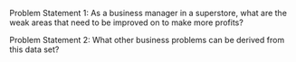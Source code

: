 
Problem Statement 1: As a business manager in a superstore, what are the weak areas that need to be improved on to make more profits?

Problem Statement 2: What other business problems can be derived from this data set?
